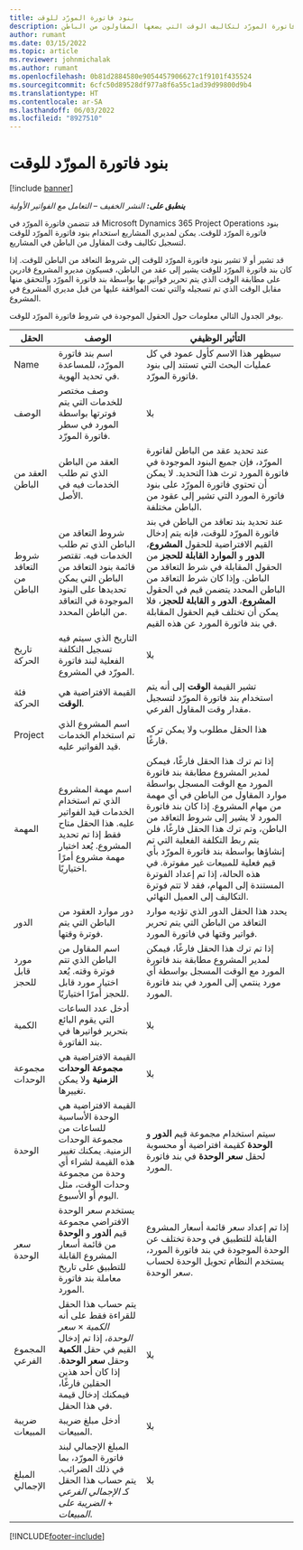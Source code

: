 ```yaml
---
title: بنود فاتورة المورّد للوقت
description: يشرح هذا المقال كيفية تسجيل بنود فاتورة المورّد لتكاليف الوقت التي يضعها المقاولون من الباطن.
author: rumant
ms.date: 03/15/2022
ms.topic: article
ms.reviewer: johnmichalak
ms.author: rumant
ms.openlocfilehash: 0b81d2884580e9054457906627c1f9101f435524
ms.sourcegitcommit: 6cfc50d89528df977a8f6a55c1ad39d99800d9b4
ms.translationtype: HT
ms.contentlocale: ar-SA
ms.lasthandoff: 06/03/2022
ms.locfileid: "8927510"
---
```

# <a name="vendor-invoice-lines-for-time"></a>بنود فاتورة المورّد للوقت

[!include [banner](../../includes/dataverse-preview.md)]

_**ينطبق على:** النشر الخفيف – التعامل مع الفواتير الأولية_

قد تتضمن فاتورة المورّد في Microsoft Dynamics 365 Project Operations بنود فاتورة المورّد للوقت. يمكن لمديري المشاريع استخدام بنود فاتورة المورّد للوقت لتسجيل تكاليف وقت المقاول من الباطن في المشاريع.

قد تشير أو لا تشير بنود فاتورة المورّد للوقت إلى شروط التعاقد من الباطن للوقت. إذا كان بند فاتورة المورّد للوقت يشير إلى عقد من الباطن، فسيكون مديرو المشروع قادرين على مطابقة الوقت الذي يتم تحرير فواتير بها بواسطة بند فاتورة المورّد والتحقق منها مقابل الوقت الذي تم تسجيله والتي تمت الموافقة عليها من قبل مديري المشروع في المشروع.

يوفر الجدول التالي معلومات حول الحقول الموجودة في شروط فاتورة المورّد للوقت.

| الحقل | الوصف  | التأثير الوظيفي |
| --- | --- | --- |
| Name | اسم بند فاتورة المورّد، للمساعدة في تحديد الهوية. | سيظهر هذا الاسم كأول عمود في كل عمليات البحث التي تستند إلى بنود فاتورة المورّد. |
| الوصف  | وصف مختصر للخدمات التي يتم فوترتها بواسطة المورد في سطر فاتورة المورّد. | ‏‫بلا |
| العقد من الباطن | العقد من الباطن الذي تم طلب الخدمات فيه في الأصل. | عند تحديد عقد من الباطن لفاتورة المورّد، فإن جميع البنود الموجودة في فاتورة المورد ترث هذا التحديد. لا يمكن أن تحتوي فاتورة المورّد على بنود فاتورة المورد التي تشير إلى عقود من الباطن مختلفة. |
| شروط التعاقد من الباطن | شروط التعاقد من الباطن الذي تم طلب الخدمات فيه. تقتصر قائمة بنود التعاقد من الباطن التي يمكن تحديدها على البنود الموجودة في التعاقد من الباطن المحدد. | عند تحديد بند تعاقد من الباطن في بند فاتورة المورّد للوقت، فإنه يتم إدخال القيم الافتراضية للحقول **المشروع**، **الدور** و **الموارد القابلة للحجز** من الحقول المقابلة في شرط التعاقد من الباطن. وإذا كان شرط التعاقد من الباطن المحدد يتضمن قيم في الحقول **المشروع**، **الدور** و **القابلة للحجز**، فلا يمكن أن تختلف قيم الحقول المقابلة في بند فاتورة المورد عن هذه القيم. |
| تاريخ الحركة | التاريخ الذي سيتم فيه تسجيل التكلفة الفعلية لبند فاتورة المورّد في المشروع. | ‏‫بلا |
| فئة الحركة | القيمة الافتراضية هي **الوقت**. | تشير القيمة **الوقت** إلى أنه يتم استخدام بند فاتورة المورّد لتسجيل مقدار وقت المقاول الفرعي. |
| Project | اسم المشروع الذي تم استخدام الخدمات قيد الفواتير عليه. | هذا الحقل مطلوب ولا يمكن تركه فارغًا. |
| المهمة | اسم مهمة المشروع الذي تم استخدام الخدمات قيد الفواتير عليه. هذا الحقل متاح فقط إذا تم تحديد المشروع. يُعد اختيار مهمة مشروع أمرًا اختياريًا. | إذا تم ترك هذا الحقل فارغًا، فيمكن لمدير المشروع مطابقة بند فاتورة المورد مع الوقت المسجل بواسطة موارد المقاول من الباطن في أي مهمة من مهام المشروع. إذا كان بند فاتورة المورد لا يشير إلى شروط التعاقد من الباطن، وتم ترك هذا الحقل فارغًا، فلن يتم ربط التكلفة الفعلية التي تم إنشاؤها بواسطة بند فاتورة المورّد بأي قيم فعلية للمبيعات غير مفوترة. في هذه الحالة، إذا تم إعداد الفوترة المستندة إلى المهام، فقد لا تتم فوترة التكاليف إلى العميل النهائي. |
| الدور | دور موارد العقود من الباطن التي يتم فوترة وقتها. | يحدد هذا الحقل الدور الذي تؤديه موارد التعاقد من الباطن التي يتم تحرير فواتير وقتها في فاتورة المورد. |
| مورد قابل للحجز | اسم المقاول من الباطن الذي تتم فوترة وقته. يُعد اختيار مورد قابل للحجز أمرًا اختياريًا. | إذا تم ترك هذا الحقل فارغًا، فيمكن لمدير المشروع مطابقة بند فاتورة المورد مع الوقت المسجل بواسطة أي مورد ينتمي إلى المورد في بند فاتورة المورد. |
| الكمية | أدخل عدد الساعات التي يقوم البائع بتحرير فواتيرها في بند الفاتورة. |‏‫بلا |
| مجموعة الوحدات | القيمة الافتراضية هي **مجموعة الوحدات الزمنية** ولا يمكن تغييرها. | ‏‫بلا |
| الوحدة | القيمة الافتراضية هي الوحدة الأساسية للساعات من مجموعة الوحدات الزمنية. يمكنك تغيير هذه القيمة لشراء أي وحدة من مجموعة وحدات الوقت، مثل اليوم أو الأسبوع. | سيتم استخدام مجموعة قيم **الدور** و **الوحدة** كقيمة افتراضية أو محسوبة لحقل **سعر الوحدة** في بند فاتورة المورد. |
| سعر الوحدة | يستخدم سعر الوحدة الافتراضي مجموعة قيم **الدور** و **الوحدة** من قائمة أسعار المشروع القابلة للتطبيق على تاريخ معاملة بند فاتورة المورد. | إذا تم إعداد سعر قائمة أسعار المشروع القابلة للتطبيق في وحدة تختلف عن الوحدة الموجودة في بند فاتورة المورد، يستخدم النظام تحويل الوحدة لحساب سعر الوحدة. |
| المجموع الفرعي | يتم حساب هذا الحقل للقراءة فقط على أنه *الكمية* &times; *سعر الوحدة*، إذا تم إدخال القيم في حقل **الكمية** وحقل **سعر الوحدة**. إذا كان أحد هذين الحقلين فارغًا، فيمكنك إدخال قيمة في هذا الحقل. | ‏‫بلا |
| ضريبة المبيعات | أدخل مبلغ ضريبة المبيعات. | ‏‫بلا |
| المبلغ الإجمالي | المبلغ الإجمالي لبند فاتورة المورّد، بما في ذلك الضرائب. يتم حساب هذا الحقل كـ *الإجمالي الفرعي* + *الضريبة على المبيعات*. | ‏‫بلا |

[!INCLUDE[footer-include](../../includes/footer-banner.md)]
